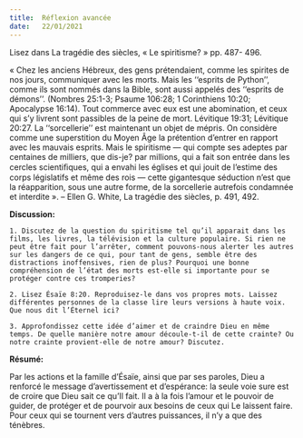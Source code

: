 ```yaml
---
title:  Réflexion avancée
date:   22/01/2021
---
```


Lisez dans La tragédie des siècles, « Le spiritisme? » pp. 487- 496.

« Chez les anciens Hébreux, des gens prétendaient, comme les spirites de nos jours, communiquer avec les morts. Mais les ‘‘esprits de Python’’, comme ils sont nommés dans la Bible, sont aussi appelés des ‘‘esprits de démons’’. (Nombres 25:1-3; Psaume 106:28; 1 Corinthiens 10:20; Apocalypse 16:14). Tout commerce avec eux est une abomination, et ceux qui s’y livrent sont passibles de la peine de mort. Lévitique 19:31; Lévitique 20:27. La ‘‘sorcellerie’’ est maintenant un objet de mépris. On considère comme une superstition du Moyen Âge la prétention d’entrer en rapport avec les mauvais esprits. Mais le spiritisme — qui compte ses adeptes par centaines de milliers, que dis-je? par millions, qui a fait son entrée dans les cercles scientiﬁques, qui a envahi les églises et qui jouit de l’estime des corps législatifs et même des rois — cette gigantesque séduction n’est que la réapparition, sous une autre forme, de la sorcellerie autrefois condamnée et interdite ». – Ellen G. White, La tragédie des siècles, p. 491, 492.

**Discussion:**

`1. Discutez de la question du spiritisme tel qu’il apparait dans les films, les livres, la télévision et la culture populaire. Si rien ne peut être fait pour l’arrêter, comment pouvons-nous alerter les autres sur les dangers de ce qui, pour tant de gens, semble être des distractions inoffensives, rien de plus? Pourquoi une bonne compréhension de l’état des morts est-elle si importante pour se protéger contre ces tromperies?`

`2. Lisez Ésaïe 8:20. Reproduisez-le dans vos propres mots. Laissez différentes personnes de la classe lire leurs versions à haute voix. Que nous dit l’Éternel ici?`

`3. Approfondissez cette idée d’aimer et de craindre Dieu en même temps. De quelle manière notre amour découle-t-il de cette crainte? Ou notre crainte provient-elle de notre amour? Discutez.`

**Résumé:**

Par les actions et la famille d’Ésaïe, ainsi que par ses paroles, Dieu a renforcé le message d’avertissement et d’espérance: la seule voie sure est de croire que Dieu sait ce qu’Il fait. Il a à la fois l’amour et le pouvoir de guider, de protéger et de pourvoir aux besoins de ceux qui Le laissent faire. Pour ceux qui se tournent vers d’autres puissances, il n’y a que des ténèbres.